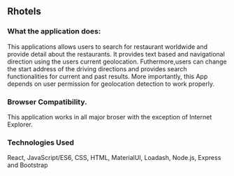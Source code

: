 
## Rhotels


### What the application does:

This applications allows users to search for restaurant worldwide and provide detail about the restaurants. It provides text based and navigational direction using the users current geolocation. Futhermore,users can change the start address of the driving directions and provides search functionalities for current and past results. More importantly, this App depends on user permission for geolocation detection to work properly. 

### Browser Compatibility.
This application works in all major broser with the exception of Internet Explorer.

### Technologies Used
React, JavaScript/ES6, CSS, HTML, MaterialUI, Loadash, Node.js, Express and Bootstrap

